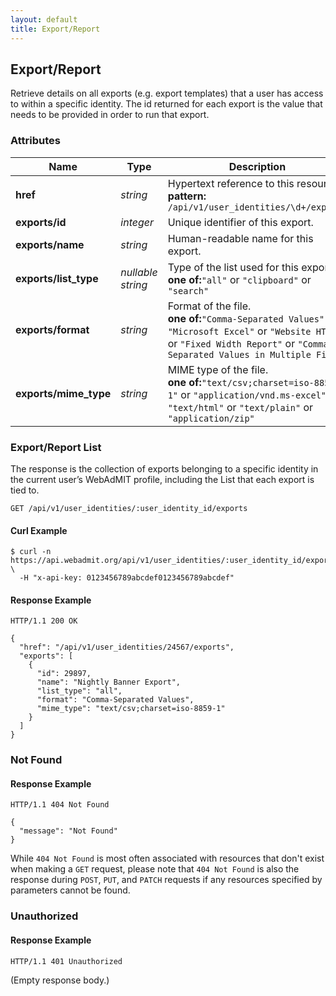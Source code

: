 ```yaml
---
layout: default
title: Export/Report
---
```


<!-- WARNING: This is an automatically generated file.  Do not modify directly.  See script/generate-docs. -->

<h2><a name="resource-export_by_user_identity"></a>Export/Report</h2>

<p>Retrieve details on all exports (e.g. export templates) that a user has access to within a specific identity. The id returned for each export is the value that needs to be provided in order to run that export.</p>


<h3>Attributes</h3>

<table><thead>
<tr>
<th>Name</th>
<th>Type</th>
<th>Description</th>
<th>Example</th>
</tr>
</thead><tbody>
<tr>
<td><strong>href</strong></td>
<td><em>string</em></td>
<td>Hypertext reference to this resource.<br/> <strong>pattern:</strong> <code>/api/v1/user_identities/\d+/exports</code></td>
<td><code>&quot;/api/v1/user_identities/24567/exports&quot;</code></td>
</tr>
<tr>
<td><strong>exports/id</strong></td>
<td><em>integer</em></td>
<td>Unique identifier of this export.</td>
<td><code>29897</code></td>
</tr>
<tr>
<td><strong>exports/name</strong></td>
<td><em>string</em></td>
<td>Human-readable name for this export.</td>
<td><code>&quot;Nightly Banner Export&quot;</code></td>
</tr>
<tr>
<td><strong>exports/list_type</strong></td>
<td><em>nullable string</em></td>
<td>Type of the list used for this export.<br/> <strong>one of:</strong><code>&quot;all&quot;</code> or <code>&quot;clipboard&quot;</code> or <code>&quot;search&quot;</code></td>
<td><code>&quot;all&quot;</code></td>
</tr>
<tr>
<td><strong>exports/format</strong></td>
<td><em>string</em></td>
<td>Format of the file.<br/> <strong>one of:</strong><code>&quot;Comma-Separated Values&quot;</code> or <code>&quot;Microsoft Excel&quot;</code> or <code>&quot;Website HTML&quot;</code> or <code>&quot;Fixed Width Report&quot;</code> or <code>&quot;Comma-Separated Values in Multiple Files&quot;</code></td>
<td><code>&quot;Comma-Separated Values&quot;</code></td>
</tr>
<tr>
<td><strong>exports/mime_type</strong></td>
<td><em>string</em></td>
<td>MIME type of the file.<br/> <strong>one of:</strong><code>&quot;text/csv;charset=iso-8859-1&quot;</code> or <code>&quot;application/vnd.ms-excel&quot;</code> or <code>&quot;text/html&quot;</code> or <code>&quot;text/plain&quot;</code> or <code>&quot;application/zip&quot;</code></td>
<td><code>&quot;text/csv;charset=iso-8859-1&quot;</code></td>
</tr>
</tbody></table>

<h3>Export/Report List</h3>

<p>The response is the collection of exports belonging to a specific identity in the current user’s WebAdMIT profile, including the List that each export is tied to.</p>

<pre><code>GET /api/v1/user_identities/:user_identity_id/exports
</code></pre>

<h4>Curl Example</h4>

<pre lang="bash"><code>$ curl -n https://api.webadmit.org/api/v1/user_identities/:user_identity_id/exports \
  -H &quot;x-api-key: 0123456789abcdef0123456789abcdef&quot;
</code></pre>

<h4>Response Example</h4>

<pre><code>HTTP/1.1 200 OK
</code></pre>

<pre lang="json"><code>{
  &quot;href&quot;: &quot;/api/v1/user_identities/24567/exports&quot;,
  &quot;exports&quot;: [
    {
      &quot;id&quot;: 29897,
      &quot;name&quot;: &quot;Nightly Banner Export&quot;,
      &quot;list_type&quot;: &quot;all&quot;,
      &quot;format&quot;: &quot;Comma-Separated Values&quot;,
      &quot;mime_type&quot;: &quot;text/csv;charset=iso-8859-1&quot;
    }
  ]
}
</code></pre>

<h3>Not Found</h3>

<h4>Response Example</h4>

<pre><code>HTTP/1.1 404 Not Found
</code></pre>

<pre lang="json"><code>{
  &quot;message&quot;: &quot;Not Found&quot;
}
</code></pre>

<p>While <code>404 Not Found</code> is most often associated with resources that don&#39;t exist when making a <code>GET</code> request, please note that <code>404 Not Found</code> is also the response during <code>POST</code>, <code>PUT</code>, and <code>PATCH</code> requests if any resources specified by parameters cannot be found.</p>

<h3>Unauthorized</h3>

<h4>Response Example</h4>

<pre><code>HTTP/1.1 401 Unauthorized
</code></pre>

<p>(Empty response body.)</p>

